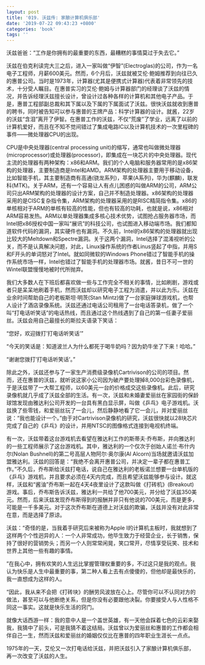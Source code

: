 ```yaml
---
layout: post
title: '019. 沃兹传: 家酿计算机俱乐部'
date: '2019-07-22 09:43:23 +0800'
categories: 'book'
tags: ''
---
```


沃兹爸爸：“工作是你拥有的最重要的东西，最糟糕的事情莫过于失去它。”



沃兹在伯克利读完大三之后，进入一家叫做“伊智”(Electroglas)的公司，作为一名电子工程师，月薪600美元。然而，6个月后，沃兹就被艾伦·鲍姆推荐到向往已久的惠普公司。当时是1973年，计算器(尤其是便携式计算器)代表着非常领先的技术，十分受人瞩目。在惠普实习的艾伦·鲍姆与计算器部门的经理谈了沃兹的情况，并告诉经理沃兹擅长设计，曾设计过各种各样的计算机和其他电子产品。于是，惠普工程部副总裁和其下属以及下属的下属面试了沃兹。很快沃兹就收到惠普的聘书，同时被告知可以参与惠普的王牌产品：科学计算器的设计。就酱，22岁的沃兹“含泪”离开了伊智。在惠普工作的沃兹，不仅“荒废”了学业，远离了以前的计算机爱好，而且在不知不觉间错过了集成电路IC以及计算机技术的一次里程碑的事件——微处理器CPU的出现。



CPU是中央处理器(central processing unit)的缩写，通常也叫做微处理器(microprocessor)或处理器(processor)，即集成在一块芯片的中央处理器。现代主流的处理器有两种架构：x86和ARM。我们的个人电脑和服务器常用的是x86架构的处理器，主要制造商是Intel和AMD。ARM架构的处理器主要用于移动设备，比如智能手机，其主要制造商有高通(骁龙系列)，苹果(A系列)，华为(麒麟)，联发科(MTK)。关于ARM，还有一个容易让人有点儿困惑的叫做ARM的公司，ARM公司只出ARM架构的处理器的设计方案，自己并不制造处理器。x86架构的处理器采用的是CISC复杂指令集，ARM架构的处理器采用的是RISC精简指令集。x86的单核相对于ARM的单核有较高的性能，但也有较高的功耗，也就是说，x86相对ARM容易发热。ARM以单处理器集成多核心技术优势，试图抢占服务器市场，而Intel把x86授权中国一家叫“展讯”的科技公司，也试图进入移动端市场。我们都知道软件代码的漏洞，其实硬件也有漏洞。不久前，Intel的x86架构的处理器就出现比较大的Meltdown和Spectre漏洞。关于这两个漏洞，Intel选择了混淆视听的公关，而不是认真解决问题，对此，Linux操作系统的作者Linus竖起了中指，并用S和F开头的单词怒对了Intel。就如同微软的Windows Phone错过了智能手机的操作系统市场一样，Intel也错过了智能手机的处理器市场。就酱，昔日不可一世的Wintel联盟慢慢地被时代所抛弃。



我们大多数人在下班后都喜欢做一些与工作完全不相关的事情，比如刷剧，游戏或者只是呆呆地刷着手机，然而沃兹却以研究电子工程为消遣，并以此为乐。沃兹在业余时间帮助自己的老板斯坦·明茨(Stan Mintz)做了一台家庭弹球游戏机，也帮人设计了酒店录像系统。沃兹还通过电话公司租用了一台电话答录机，做了一个叫“打电话听笑话”的电话热线，而且通过这个热线遇到了自己的第一任妻子爱丽丝。沃兹会用自己最擅长的斯拉夫语录下笑话：



“您好，欢迎拨打’打电话听笑话’”



“今天的笑话是：知道波兰人为什么都死于喝牛奶吗？因为奶牛坐了下来！哈哈。”



“谢谢您拨打’打电话听笑话’。”



除此之外，沃兹还参与了一家生产消费级录像机Cartrivison的公司的项目。然而，还在惠普的沃兹，就听说这家小公司因为破产要处理掉8,000台彩色录像机，于是沃兹带了一大帮工程师，以60美元一台的价格成交这些录像机。此后，研究录像机就几乎成了沃兹全部的生活。有一次，沃兹和未婚妻爱丽丝在家园街的保龄球馆发现由雅达利公司开发的一台具有黑白显示屏，叫做《乒乓》电子游戏机。沃兹换了些零钱，和爱丽丝玩了一会儿，然后静静地看了它一会儿，并对爱丽丝说：“我也能设计一个。”由于对Cartrivison录像机的研究，沃兹很快就以28块芯片完成了自己的《乒乓》的设计，并用NTSC的图像格式连接到电视机终端。



有一次，沃兹带着这台游戏机去看望在雅达利工作的斯蒂夫·乔布斯，并向雅达利的一些工程师展示了这台游戏机。其中，雅达利的一个仅次于创始人诺兰·布什内尔(Nolan Bushnell)的第二号高层人物阿尔·奥尔康(Al Alcorn)当场就邀请沃兹加盟雅达利。沃兹的回答是：“我绝不会离开惠普公司，并决定一辈子都在惠普工作。”不久后，乔布斯给沃兹打电话，说自己在雅达利的老板诺兰想要一台单机版的《乒乓》游戏机，并且要求必须在4天内完成，而且希望沃兹能够参与设计。就这样，沃兹和“酱油”乔布斯一起在4天4夜里设计了这款叫做《打砖机》(Breakout)游戏。事后，乔布斯告诉沃兹，雅达利一共给了他700美元，并分给了沃兹350美元。然而，后来沃兹发现乔布斯得到的报酬并非只有他说的700美元，而是更多，可能是一千多美元。对于这次乔布斯在道德上对沃兹的欺骗，沃兹并没有对此非常在意，而是选择了原谅。 



沃兹：“奇怪的是，当我着手研究后来被称为Apple I的计算机主板时，我就想到了这样两个个性迥异的人：一个人非常成功，他毕生致力于经营企业，长于销售，保持了很好的营销势头；而另一个人则常常闲晃，笑口常开，尽情享受玩笑、技术和世界上其他一些有趣的事情。



”在我心中，拥有欢笑的人生远比掌握管理权重要的多，不过这只是我的观点。我认为快乐是人生中最重要的事，第二种人看上去有点傻傻的，但他却是最快乐的，我一直想成为这样的人。



“因此，我从来不会把《打砖块》的酬劳风波放在心上。尽管你可以不认同对方的做法，甚至可以与他断绝关系，但是你没有必要跟他决裂。你要接受人与人性格不同这一事实。这就是快乐生活的窍门。



就像大话西游一样：我的意中人是一个盖世英雄，有一天他会踩着七色的云彩来娶我，我猜中了前头，可是我猜不着这结局。沃兹曾以为爱丽丝和惠普的工作都会相伴自己一生，然而沃兹和爱丽丝的婚姻仅仅比在惠普的四年职业生涯长一点点。



1975年的一天，艾伦又一次打电话给沃兹，并把沃兹引入了家酿计算机俱乐部，再一次改变了沃兹的人生。


